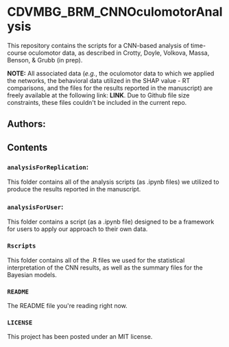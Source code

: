 # CDVMBG_BRM_CNNOculomotorAnalysis
This repository contains the scripts for a CNN-based analysis of time-course oculomotor data, as described in Crotty, Doyle, Volkova, Massa, Benson, &amp; Grubb (in prep).

**NOTE:** All associated data (*e.g.*, the oculomotor data to which we applied the networks, the behavioral data utilized in the SHAP value - RT comparisons, and the files for the results reported in the manuscript) are freely available at the following link: **LINK**. Due to Github file size constraints, these files couldn't be included in the current repo.

## Authors:

## Contents
### ``analysisForReplication``: 
This folder contains all of the analysis scripts (as .ipynb files) we utilized to produce the results reported in the manuscript.

### ``analysisForUser``: 
This folder contains a script (as a .ipynb file) designed to be a framework for users to apply our approach to their own data.

### ``Rscripts``
This folder contains all of the .R files we used for the statistical interpretation of the CNN results, as well as the summary files for the Bayesian models.

### ``README``
The README file you're reading right now.

### ``LICENSE``
This project has been posted under an MIT license. 
